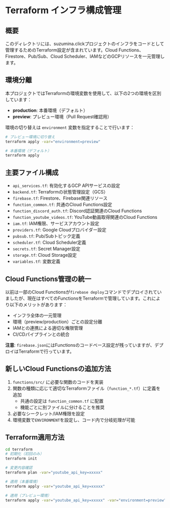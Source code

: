 # Terraform インフラ構成管理

## 概要

このディレクトリには、suzumina.clickプロジェクトのインフラをコードとして管理するためのTerraform設定が含まれています。Cloud Functions、Firestore、Pub/Sub、Cloud Scheduler、IAMなどのGCPリソースを一元管理します。

## 環境分離

本プロジェクトではTerraformの環境変数を使用して、以下の2つの環境を区別しています：

- **production**: 本番環境（デフォルト）
- **preview**: プレビュー環境（Pull Request確認用）

環境の切り替えは `environment` 変数を指定することで行います：

```bash
# プレビュー環境に切り替え
terraform apply -var="environment=preview"

# 本番環境（デフォルト）
terraform apply
```

## 主要ファイル構成

- `api_services.tf`: 有効化するGCP APIサービスの設定
- `backend.tf`: Terraformの状態管理設定（GCS）
- `firebase.tf`: Firestore、Firebase関連リソース
- `function_common.tf`: 共通のCloud Functions設定
- `function_discord_auth.tf`: Discord認証関連のCloud Functions
- `function_youtube_videos.tf`: YouTube動画取得関連のCloud Functions
- `iam.tf`: IAM権限、サービスアカウント設定
- `providers.tf`: Google Cloudプロバイダー設定
- `pubsub.tf`: Pub/Subトピック定義
- `scheduler.tf`: Cloud Scheduler定義
- `secrets.tf`: Secret Manager設定
- `storage.tf`: Cloud Storage設定
- `variables.tf`: 変数定義

## Cloud Functions管理の統一

以前は一部のCloud Functionsが`firebase deploy`コマンドでデプロイされていましたが、現在はすべてのFunctionsをTerraformで管理しています。これにより以下のメリットがあります：

- インフラ全体の一元管理
- 環境（preview/production）ごとの設定分離
- IAMとの連携による適切な権限管理
- CI/CDパイプラインとの統合

**注意**: `firebase.json`にはFunctionsのコードベース設定が残っていますが、デプロイはTerraformで行っています。

## 新しいCloud Functionsの追加方法

1. `functions/src/` に必要な関数のコードを実装
2. 関数の種類に応じて適切なTerraformファイル（`function_*.tf`）に定義を追加
   - 共通の設定は `function_common.tf` に配置
   - 機能ごとに別ファイルに分けることを推奨
3. 必要なシークレット/IAM権限を設定
4. 環境変数で`ENVIRONMENT`を設定し、コード内で分岐処理が可能

## Terraform適用方法

```bash
cd terraform
# 初期化（初回のみ）
terraform init

# 変更内容確認
terraform plan -var="youtube_api_key=xxxxx"

# 適用（本番環境）
terraform apply -var="youtube_api_key=xxxxx"

# 適用（プレビュー環境）
terraform apply -var="youtube_api_key=xxxxx" -var="environment=preview"
```
